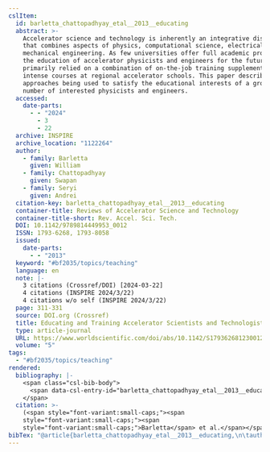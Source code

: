 ```yaml
---
cslItem:
  id: barletta_chattopadhyay_etal__2013__educating
  abstract: >-
    Accelerator science and technology is inherently an integrative discipline
    that combines aspects of physics, computational science, electrical and
    mechanical engineering. As few universities offer full academic programs,
    the education of accelerator physicists and engineers for the future has
    primarily relied on a combination of on-the-job training supplemented with
    intense courses at regional accelerator schools. This paper describes the
    approaches being used to satisfy the educational interests of a growing
    number of interested physicists and engineers.
  accessed:
    date-parts:
      - - "2024"
        - 3
        - 22
  archive: INSPIRE
  archive_location: "1122264"
  author:
    - family: Barletta
      given: William
    - family: Chattopadhyay
      given: Swapan
    - family: Seryi
      given: Andrei
  citation-key: barletta_chattopadhyay_etal__2013__educating
  container-title: Reviews of Accelerator Science and Technology
  container-title-short: Rev. Accel. Sci. Tech.
  DOI: 10.1142/9789814449953_0012
  ISSN: 1793-6268, 1793-8058
  issued:
    date-parts:
      - - "2013"
  keyword: "#bf2035/topics/teaching"
  language: en
  note: |-
    3 citations (Crossref/DOI) [2024-03-22]
    4 citations (INSPIRE 2024/3/22)
    4 citations w/o self (INSPIRE 2024/3/22)
  page: 311-331
  source: DOI.org (Crossref)
  title: Educating and Training Accelerator Scientists and Technologists for Tomorrow
  type: article-journal
  URL: https://www.worldscientific.com/doi/abs/10.1142/S1793626812300125
  volume: "5"
tags:
  - "#bf2035/topics/teaching"
rendered:
  bibliography: |-
    <span class="csl-bib-body">
      <span data-csl-entry-id="barletta_chattopadhyay_etal__2013__educating" class="csl-entry"><span class='author-bib'>Barletta, Chattopadhyay, S., &#38; Seryi, A.</span>. <span class='date-bib'>(2013)</span>. <span class='title'><b>Educating and Training Accelerator Scientists and Technologists for Tomorrow</b></span>. <i>Reviews of Accelerator Science and Technology</i>, <i>5</i>, 311–331. INSPIRE. <span class='URL'><a href='https://doi.org/10.1142/9789814449953_0012'>LINK</a></span></span>
    </span>
  citation: >-
    (<span style="font-variant:small-caps;"><span
    style="font-variant:small-caps;"><span
    style="font-variant:small-caps;">Barletta</span> et al.</span></span>, 2013)
bibTex: "@article{barletta_chattopadhyay_etal__2013__educating,\n\tauthor = {Barletta, William and Chattopadhyay, Swapan and Seryi, Andrei},\n\tjournal = {Reviews of Accelerator Science and Technology},\n\tdoi = {10.1142/9789814449953_0012},\n\tissn = {1793-6268, 1793-8058},\n\tyear = {2013},\n\tnote = {3 citations (Crossref/DOI) [2024-03-22]\n4 citations (INSPIRE 2024/3/22)\n4 citations w/o self (INSPIRE 2024/3/22)},\n\tpages = {311--331},\n\ttitle = {Educating and {Training} {Accelerator} {Scientists} and {Technologists} for {Tomorrow}},\n\turl = {https://www.worldscientific.com/doi/abs/10.1142/S1793626812300125},\n\thowpublished = {https://www.worldscientific.com/doi/abs/10.1142/S1793626812300125},\n\tvolume = {5},\n}\n\n"
---
```

